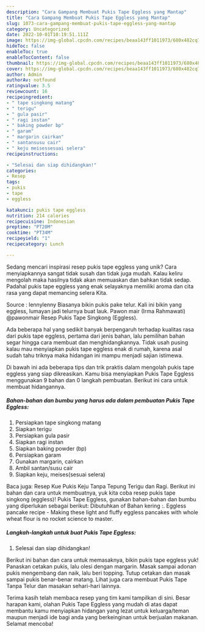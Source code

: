 ```yaml
---
description: "Cara Gampang Membuat Pukis Tape Eggless yang Mantap"
title: "Cara Gampang Membuat Pukis Tape Eggless yang Mantap"
slug: 1073-cara-gampang-membuat-pukis-tape-eggless-yang-mantap
category: Uncategorized
date: 2022-10-01T10:19:51.111Z
image: https://img-global.cpcdn.com/recipes/beaa143ff1011973/680x482cq70/pukis-tape-eggless-foto-resep-utama.jpg
hideToc: false
enableToc: true
enableTocContent: false
thumbnail: https://img-global.cpcdn.com/recipes/beaa143ff1011973/680x482cq70/pukis-tape-eggless-foto-resep-utama.jpg
cover: https://img-global.cpcdn.com/recipes/beaa143ff1011973/680x482cq70/pukis-tape-eggless-foto-resep-utama.jpg
author: Admin
authorAv: notfound
ratingvalue: 3.5
reviewcount: 16
recipeingredient:
- " tape singkong matang"
- " terigu"
- " gula pasir"
- " ragi instan"
- " baking powder bp"
- " garam"
- " margarin cairkan"
- " santansusu cair"
- " keju meisessesuai selera"
recipeinstructions:

- "Selesai dan siap dihidangkan!"
categories:
- Resep
tags:
- pukis
- tape
- eggless

katakunci: pukis tape eggless 
nutrition: 214 calories
recipecuisine: Indonesian
preptime: "PT20M"
cooktime: "PT34M"
recipeyield: "1"
recipecategory: Lunch

---
```





Sedang mencari inspirasi resep pukis tape eggless yang unik? Cara menyiapkannya sangat tidak susah dan tidak juga mudah. Kalau keliru mengolah maka hasilnya tidak akan memuaskan dan bahkan tidak sedap. Padahal pukis tape eggless yang enak selayaknya memiliki aroma dan cita rasa yang dapat memancing selera Kita.





Source : lennylenny Biasanya bikin pukis pake telur. Kali ini bikin yang eggless, lumayan jadi telurnya buat lauk. Pawon mair (Irma Rahmawati) @pawonmair Resep Pukis Tape Singkong (Eggless).

Ada beberapa hal yang sedikit banyak berpengaruh terhadap kualitas rasa dari pukis tape eggless, pertama dari jenis bahan, lalu pemilihan bahan segar hingga cara membuat dan menghidangkannya. Tidak usah pusing kalau mau menyiapkan pukis tape eggless enak di rumah, karena asal sudah tahu triknya maka hidangan ini mampu menjadi sajian istimewa.






Di bawah ini ada beberapa tips dan trik praktis dalam mengolah pukis tape eggless yang siap dikreasikan. Kamu bisa menyiapkan Pukis Tape Eggless menggunakan 9 bahan dan 0 langkah pembuatan. Berikut ini cara untuk membuat hidangannya.

<!--inarticleads1-->

##### Bahan-bahan dan bumbu yang harus ada dalam pembuatan Pukis Tape Eggless:

1. Persiapkan  tape singkong matang
1. Siapkan  terigu
1. Persiapkan  gula pasir
1. Siapkan  ragi instan
1. Siapkan  baking powder (bp)
1. Persiapkan  garam
1. Gunakan  margarin, cairkan
1. Ambil  santan/susu cair
1. Siapkan  keju, meises(sesuai selera)


Baca juga: Resep Kue Pukis Keju Tanpa Tepung Terigu dan Ragi. Berikut ini bahan dan cara untuk membuatnya, yuk kita coba resep pukis tape singkong (eggless)! Pukis Tape Eggless, gunakan bahan-bahan dan bumbu yang diperlukan sebagai berikut: Dibutuhkan of Bahan kering :. Eggless pancake recipe - Making these light and fluffy eggless pancakes with whole wheat flour is no rocket science to master. 

<!--inarticleads2-->

##### Langkah-langkah untuk buat Pukis Tape Eggless:


1. Selesai dan siap dihidangkan!

Berikut ini bahan dan cara untuk memasaknya, bikin pukis tape eggless yuk! Panaskan cetakan pukis, lalu olesi dengan margarin. Masak sampai adonan pukis mengembang dan naik, lalu beri topping. Tutup cetakan dan masak sampai pukis benar-benar matang. Lihat juga cara membuat Pukis Tape Tanpa Telur dan masakan sehari-hari lainnya. 

Terima kasih telah membaca resep yang tim kami tampilkan di sini. Besar harapan kami, olahan Pukis Tape Eggless yang mudah di atas dapat membantu kamu menyiapkan hidangan yang lezat untuk keluarga/teman maupun menjadi ide bagi anda yang berkeinginan untuk berjualan makanan. Selamat mencoba!
